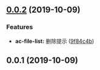 <a name="0.0.2"></a>
## [0.0.2](https://github.com/tinper-bee/ac-file-list/compare/v0.0.1...v0.0.2) (2019-10-09)


### Features

* **ac-file-list:** 删除提示 ([9f84c4b](https://github.com/tinper-bee/ac-file-list/commit/9f84c4b))



<a name="0.0.1"></a>
## 0.0.1 (2019-10-09)



